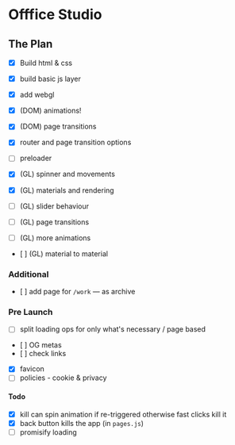 # Offfice Studio

## The Plan

- [x] Build html & css
- [x] build basic js layer
- [x] add webgl
- [x] (DOM) animations!
- [x] (DOM) page transitions
- [x] router and page transition options
- [ ] preloader

- [x] (GL) spinner and movements
- [x] (GL) materials and rendering

- [ ] (GL) slider behaviour
- [ ] (GL) page transitions
- [ ] (GL) more animations

- [ ] (GL) material to material

### Additional

- [ ] add page for `/work` — as archive

### Pre Launch

- [ ] split loading ops for only what's necessary / page based

- [ ] OG metas
- [ ] check links
- [x] favicon
- [ ] policies - cookie & privacy

#### Todo

- [x] kill can spin animation if re-triggered otherwise fast clicks kill it
- [x] back button kills the app (in `pages.js`)
- [ ] promisify loading
